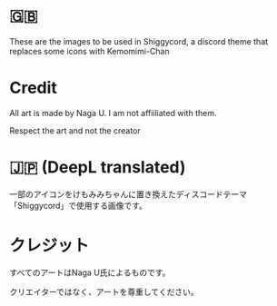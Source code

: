 # 🇬🇧
These are the images to be used in Shiggycord, a discord theme that replaces some icons with Kemomimi-Chan

# Credit
All art is made by Naga U. I am not affiiliated with them.

Respect the art and not the creator

# 🇯🇵 (DeepL translated)

一部のアイコンをけもみみちゃんに置き換えたディスコードテーマ「Shiggycord」で使用する画像です。

# クレジット
すべてのアートはNaga U氏によるものです。

クリエイターではなく、アートを尊重してください。

